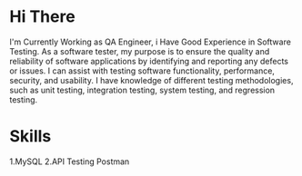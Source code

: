 # Hi There

I'm Currently Working as QA Engineer, i Have Good Experience in Software Testing.
As a software tester, my purpose is to ensure the quality and reliability of software applications by identifying and reporting any defects or issues.
I can assist with testing software functionality, performance, security, and usability. 
I have knowledge of different testing methodologies, such as unit testing, integration testing, system testing, and regression testing. 

# Skills 
1.MySQL
2.API Testing Postman
